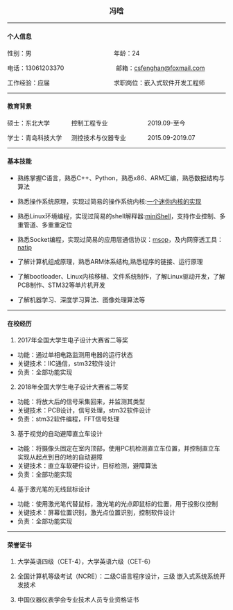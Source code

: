 <center>
	<h3>冯晗</h3>
</center>

---

#### 个人信息

性别：男 &emsp;&emsp;&emsp;&emsp;&emsp;&emsp;&emsp;&emsp;&emsp;&emsp;&emsp;&emsp;&emsp; 年龄：24

电话：13061203370 &emsp;&emsp;&emsp;&emsp;&emsp;&emsp;&emsp;&emsp; 邮箱：csfenghan@foxmail.com

工作经验：应届 &emsp;&emsp;&emsp;&emsp;&emsp;&emsp;&emsp;&emsp;&emsp;&emsp; 求职岗位：嵌入式软件开发工程师

---

#### 教育背景

硕士：东北大学 &emsp; &emsp;&emsp;控制工程专业 &emsp;&emsp;&emsp;&emsp;&emsp;&emsp; 2019.09-至今

学士：青岛科技大学 &emsp; 测控技术与仪器专业 &emsp;&emsp;&emsp; 2015.09-2019.07

---

#### 基本技能

+ 熟练掌握C语言，熟悉C++、Python，熟悉x86、ARM汇编，熟悉数据结构与算法

+ 熟悉操作系统原理，实现过简易的操作系统内核:[一个迷你内核的实现](https://github.com/csfenghan/fh_os)

+ 熟悉Linux环境编程，实现过简易的shell解释器:[miniShell](https://github.com/csfenghan/miniShell)，支持作业控制、多重管道、多重重定位

+ 熟悉Socket编程，实现过简易的应用层通信协议：[msop](https://github.com/csfenghan/msop)，及内网穿透工具：[natip](https://github.com/csfenghan/natip)

+ 了解计算机组成原理，熟悉ARM体系结构,熟悉程序的链接、运行原理

+ 了解bootloader、Linux内核移植、文件系统制作，了解Linux驱动开发，了解PCB制作、STM32等单片机开发

+ 了解机器学习、深度学习算法、图像处理算法等

---

#### 在校经历

1. 2017年全国大学生电子设计大赛省二等奖
 + 功能：通过单相电路监测用电器的运行状态
 + 关键技术：IIC通信，stm32软件设计
 + 负责：全部功能实现

2. 2018年全国大学生电子设计大赛省二等奖
 + 功能：将放大后的信号采集回来，并监测其类型
 + 关键技术：PCB设计，信号处理，stm32软件设计
 + 负责：stm32软件编程，FFT信号处理

3. 基于视觉的自动避障直立车设计
 + 功能：将摄像头固定在室内顶部，使用PC机检测直立车位置，并控制直立车实现从起点到目的地的自动避障
 + 关键技术：直立车软硬件设计，目标检测，避障算法
 + 负责：全部功能实现

4. 基于激光笔的无线鼠标设计
 + 功能：使用激光笔代替鼠标，激光笔的光点即鼠标的位置，用于投影仪控制
 + 关键技术：屏幕位置识别，激光点位置识别，控制软件设计
 + 负责：全部功能实现
---

#### 荣誉证书

1. 大学英语四级（CET-4），大学英语六级（CET-6）

2. 全国计算机等级考试（NCRE）：二级C语言程序设计，三级 嵌入式系统系统开发技术

3. 中国仪器仪表学会专业技术人员专业资格证书

